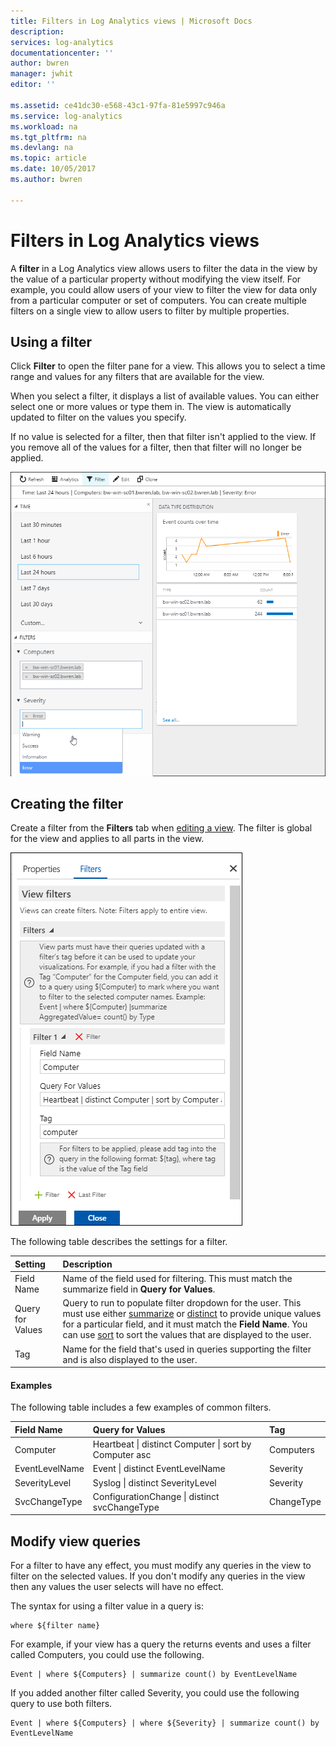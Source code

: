 ```yaml
---
title: Filters in Log Analytics views | Microsoft Docs
description: 
services: log-analytics
documentationcenter: ''
author: bwren
manager: jwhit
editor: ''

ms.assetid: ce41dc30-e568-43c1-97fa-81e5997c946a
ms.service: log-analytics
ms.workload: na
ms.tgt_pltfrm: na
ms.devlang: na
ms.topic: article
ms.date: 10/05/2017
ms.author: bwren

---
```

# Filters in Log Analytics views
A **filter** in a Log Analytics view allows users to filter the data in the view by the value of a particular property without modifying the view itself.  For example, you could allow users of your view to filter the view for data only from a particular computer or set of computers.  You can create multiple filters on a single view to allow users to filter by multiple properties.

## Using a filter
Click **Filter** to open the filter pane for a view.  This allows you to select a time range and values for any filters that are available for the view.    

When you select a filter, it displays a list of available values.  You can either select one or more values or type them in. The view is automatically updated to filter on the values you specify. 

If no value is selected for a filter, then that filter isn't applied to the view.  If you remove all of the values for a filter, then that filter will no longer be applied.


![Filter example](media/log-analytics-view-designer/filters-example.png)


## Creating the filter

Create a filter from the **Filters** tab when [editing a view](log-analytics-view-designer.md).  The filter is global for the view and applies to all parts in the view.  

![Filter settings](media/log-analytics-view-designer/filters-settings.png)

The following table describes the settings for a filter.

| Setting | Description |
|:---|:---|
| Field Name | Name of the field used for filtering.  This must match the summarize field in **Query for Values**. |
| Query for Values | Query to run to populate filter dropdown for the user.  This must use either [summarize](https://docs.loganalytics.io/docs/Language-Reference/Tabular-operators/summarize-operator) or [distinct](https://docs.loganalytics.io/docs/Language-Reference/Tabular-operators/distinct-operator) to provide unique values for a particular field, and it must match the **Field Name**.  You can use [sort](https://docs.loganalytics.io/docs/Language-Reference/Tabular-operators/sort-operator) to sort the values that are displayed to the user. |
| Tag | Name for the field that's used in queries supporting the filter and is also displayed to the user. |

#### Examples

The following table includes a few examples of common filters.  

| Field Name | Query for Values | Tag |
|:--|:--|:--|
| Computer   | Heartbeat &#124; distinct Computer &#124; sort by Computer asc | Computers |
| EventLevelName | Event &#124; distinct EventLevelName | Severity |
| SeverityLevel | Syslog &#124; distinct SeverityLevel | Severity |
| SvcChangeType | ConfigurationChange &#124; distinct svcChangeType | ChangeType |


## Modify view queries

For a filter to have any effect, you must modify any queries in the view to filter on the selected values.  If you don't modify any queries in the view then any values the user selects will have no effect.

The syntax for using a filter value in a query is: 

    where ${filter name}  

For example, if your view has a query the returns events and uses a filter called Computers, you could use the following.

    Event | where ${Computers} | summarize count() by EventLevelName

If you added another filter called Severity, you could use the following query to use both filters.

    Event | where ${Computers} | where ${Severity} | summarize count() by EventLevelName

